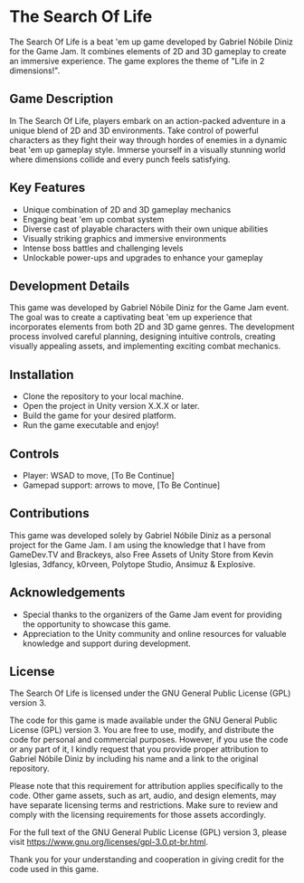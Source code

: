# The Search Of Life

The Search Of Life is a beat 'em up game developed by Gabriel Nóbile Diniz for the Game Jam. It combines elements of 2D and 3D gameplay to create an immersive experience. The game explores the theme of "Life in 2 dimensions!".

## Game Description

In The Search Of Life, players embark on an action-packed adventure in a unique blend of 2D and 3D environments. Take control of powerful characters as they fight their way through hordes of enemies in a dynamic beat 'em up gameplay style. Immerse yourself in a visually stunning world where dimensions collide and every punch feels satisfying.

## Key Features

- Unique combination of 2D and 3D gameplay mechanics
- Engaging beat 'em up combat system
- Diverse cast of playable characters with their own unique abilities
- Visually striking graphics and immersive environments
- Intense boss battles and challenging levels
- Unlockable power-ups and upgrades to enhance your gameplay

## Development Details

This game was developed by Gabriel Nóbile Diniz for the Game Jam event. The goal was to create a captivating beat 'em up experience that incorporates elements from both 2D and 3D game genres. The development process involved careful planning, designing intuitive controls, creating visually appealing assets, and implementing exciting combat mechanics.

## Installation

- Clone the repository to your local machine.
- Open the project in Unity version X.X.X or later.
- Build the game for your desired platform.
- Run the game executable and enjoy!

## Controls

- Player: WSAD to move, [To Be Continue]
- Gamepad support: arrows to move, [To Be Continue]

## Contributions

This game was developed solely by Gabriel Nóbile Diniz as a personal project for the Game Jam. I am using the knowledge that I have from GameDev.TV and Brackeys, also Free Assets of Unity Store from Kevin Iglesias, 3dfancy, k0rveen, Polytope Studio, Ansimuz & Explosive.

## Acknowledgements

- Special thanks to the organizers of the Game Jam event for providing the opportunity to showcase this game.
- Appreciation to the Unity community and online resources for valuable knowledge and support during development.

## License

The Search Of Life is licensed under the GNU General Public License (GPL) version 3.

The code for this game is made available under the GNU General Public License (GPL) version 3. You are free to use, modify, and distribute the code for personal and commercial purposes. However, if you use the code or any part of it, I kindly request that you provide proper attribution to Gabriel Nóbile Diniz by including his name and a link to the original repository.

Please note that this requirement for attribution applies specifically to the code. Other game assets, such as art, audio, and design elements, may have separate licensing terms and restrictions. Make sure to review and comply with the licensing requirements for those assets accordingly.

For the full text of the GNU General Public License (GPL) version 3, please visit https://www.gnu.org/licenses/gpl-3.0.pt-br.html.

Thank you for your understanding and cooperation in giving credit for the code used in this game.

